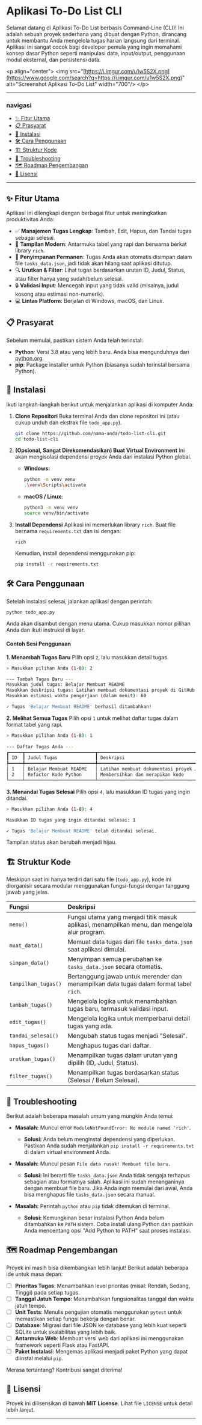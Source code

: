 # Aplikasi To-Do List CLI

Selamat datang di Aplikasi To-Do List berbasis Command-Line (CLI)\! Ini adalah sebuah proyek sederhana yang dibuat dengan Python, dirancang untuk membantu Anda mengelola tugas harian langsung dari terminal. Aplikasi ini sangat cocok bagi developer pemula yang ingin memahami konsep dasar Python seperti manipulasi data, input/output, penggunaan modul eksternal, dan persistensi data.

\<p align="center"\>
\<img src="[https://i.imgur.com/u1w5S2X.png](https://www.google.com/search?q=https://i.imgur.com/u1w5S2X.png)" alt="Screenshot Aplikasi To-Do List" width="700"/\>
\</p\>

-----

### navigasi

  * [✨ Fitur Utama](https://www.google.com/search?q=%23-fitur-utama)
  * [📋 Prasyarat](https://www.google.com/search?q=%23-prasyarat)
  * [🚀 Instalasi](https://www.google.com/search?q=%23-instalasi)
  * [🛠️ Cara Penggunaan](https://www.google.com/search?q=%23%EF%B8%8F-cara-penggunaan)
  * [🏗️ Struktur Kode](https://www.google.com/search?q=%23%EF%B8%8F-struktur-kode)
  * [🤔 Troubleshooting](https://www.google.com/search?q=%23-troubleshooting)
  * [🗺️ Roadmap Pengembangan](https://www.google.com/search?q=%23%EF%B8%8F-roadmap-pengembangan)
  * [📜 Lisensi](https://www.google.com/search?q=%23-lisensi)

-----

## ✨ Fitur Utama

Aplikasi ini dilengkapi dengan berbagai fitur untuk meningkatkan produktivitas Anda:

  * ✅ **Manajemen Tugas Lengkap**: Tambah, Edit, Hapus, dan Tandai tugas sebagai selesai.
  * 💅 **Tampilan Modern**: Antarmuka tabel yang rapi dan berwarna berkat library `rich`.
  * 💾 **Penyimpanan Permanen**: Tugas Anda akan otomatis disimpan dalam file `tasks_data.json`, jadi tidak akan hilang saat aplikasi ditutup.
  * 🔍 **Urutkan & Filter**: Lihat tugas berdasarkan urutan ID, Judul, Status, atau filter hanya yang sudah/belum selesai.
  * 🔒 **Validasi Input**: Mencegah input yang tidak valid (misalnya, judul kosong atau estimasi non-numerik).
  * 💻 **Lintas Platform**: Berjalan di Windows, macOS, dan Linux.

## 📋 Prasyarat

Sebelum memulai, pastikan sistem Anda telah terinstal:

  * **Python**: Versi 3.8 atau yang lebih baru. Anda bisa mengunduhnya dari [python.org](https://www.python.org/downloads/).
  * **pip**: Package installer untuk Python (biasanya sudah terinstal bersama Python).

## 🚀 Instalasi

Ikuti langkah-langkah berikut untuk menjalankan aplikasi di komputer Anda:

1.  **Clone Repositori**
    Buka terminal Anda dan clone repositori ini (atau cukup unduh dan ekstrak file `todo_app.py`).

    ```bash
    git clone https://github.com/nama-anda/todo-list-cli.git
    cd todo-list-cli
    ```

2.  **(Opsional, Sangat Direkomendasikan) Buat Virtual Environment**
    Ini akan mengisolasi dependensi proyek Anda dari instalasi Python global.

      * **Windows:**
        ```bash
        python -m venv venv
        .\venv\Scripts\activate
        ```
      * **macOS / Linux:**
        ```bash
        python3 -m venv venv
        source venv/bin/activate
        ```

3.  **Install Dependensi**
    Aplikasi ini memerlukan library `rich`. Buat file bernama `requirements.txt` dan isi dengan:

    ```
    rich
    ```

    Kemudian, install dependensi menggunakan pip:

    ```bash
    pip install -r requirements.txt
    ```

## 🛠️ Cara Penggunaan

Setelah instalasi selesai, jalankan aplikasi dengan perintah:

```bash
python todo_app.py
```

Anda akan disambut dengan menu utama. Cukup masukkan nomor pilihan Anda dan ikuti instruksi di layar.

#### Contoh Sesi Penggunaan

**1. Menambah Tugas Baru**
Pilih opsi `2`, lalu masukkan detail tugas.

```bash
> Masukkan pilihan Anda (1-8): 2

--- Tambah Tugas Baru ---
Masukkan judul tugas: Belajar Membuat README
Masukkan deskripsi tugas: Latihan membuat dokumentasi proyek di GitHub
Masukkan estimasi waktu pengerjaan (dalam menit): 60

✓ Tugas 'Belajar Membuat README' berhasil ditambahkan!
```

**2. Melihat Semua Tugas**
Pilih opsi `1` untuk melihat daftar tugas dalam format tabel yang rapi.

```bash
> Masukkan pilihan Anda (1-8): 1
 
--- Daftar Tugas Anda ---
┏━━━━━┳━━━━━━━━━━━━━━━━━━━━━━━━━━┳━━━━━━━━━━━━━━━━━━━━━━━━━━━━━━━━━━━━━━┳━━━━━━━━━━━━━━━━━┳━━━━━━━━━━━━━━━━━━┓
┃ ID  ┃ Judul Tugas              ┃ Deskripsi                            ┃ Status          ┃ Estimasi (menit) ┃
┡━━━━━╇━━━━━━━━━━━━━━━━━━━━━━━━━━╇━━━━━━━━━━━━━━━━━━━━━━━━━━━━━━━━━━━━━━╇━━━━━━━━━━━━━━━━━╇━━━━━━━━━━━━━━━━━━┩
│ 1   │ Belajar Membuat README   │ Latihan membuat dokumentasi proyek … │ Belum Selesai   │               60 │
│ 2   │ Refactor Kode Python     │ Membersihkan dan merapikan kode      │ Belum Selesai   │              120 │
└─────┴──────────────────────────┴──────────────────────────────────────┴─────────────────┴──────────────────┘
```

**3. Menandai Tugas Selesai**
Pilih opsi `4`, lalu masukkan ID tugas yang ingin ditandai.

```bash
> Masukkan pilihan Anda (1-8): 4

Masukkan ID tugas yang ingin ditandai selesai: 1

✓ Tugas 'Belajar Membuat README' telah ditandai selesai.
```

Tampilan status akan berubah menjadi hijau.

## 🏗️ Struktur Kode

Meskipun saat ini hanya terdiri dari satu file (`todo_app.py`), kode ini diorganisir secara modular menggunakan fungsi-fungsi dengan tanggung jawab yang jelas.

| Fungsi | Deskripsi |
| :--- | :--- |
| `menu()` | Fungsi utama yang menjadi titik masuk aplikasi, menampilkan menu, dan mengelola alur program. |
| `muat_data()` | Memuat data tugas dari file `tasks_data.json` saat aplikasi dimulai. |
| `simpan_data()`| Menyimpan semua perubahan ke `tasks_data.json` secara otomatis. |
| `tampilkan_tugas()`| Bertanggung jawab untuk merender dan menampilkan data tugas dalam format tabel `rich`.|
| `tambah_tugas()`| Mengelola logika untuk menambahkan tugas baru, termasuk validasi input. |
| `edit_tugas()` | Mengelola logika untuk memperbarui detail tugas yang ada. |
| `tandai_selesai()`| Mengubah status tugas menjadi "Selesai". |
| `hapus_tugas()`| Menghapus tugas dari daftar. |
| `urutkan_tugas()`| Menampilkan tugas dalam urutan yang dipilih (ID, Judul, Status). |
| `filter_tugas()`| Menampilkan tugas berdasarkan status (Selesai / Belum Selesai). |

## 🤔 Troubleshooting

Berikut adalah beberapa masalah umum yang mungkin Anda temui:

  * **Masalah:** Muncul error `ModuleNotFoundError: No module named 'rich'`.

      * **Solusi:** Anda belum menginstal dependensi yang diperlukan. Pastikan Anda sudah menjalankan `pip install -r requirements.txt` di dalam virtual environment Anda.

  * **Masalah:** Muncul pesan `File data rusak! Membuat file baru.`

      * **Solusi:** Ini berarti file `tasks_data.json` Anda tidak sengaja terhapus sebagian atau formatnya salah. Aplikasi ini sudah menanganinya dengan membuat file baru. Jika Anda ingin memulai dari awal, Anda bisa menghapus file `tasks_data.json` secara manual.

  * **Masalah:** Perintah `python` atau `pip` tidak ditemukan di terminal.

      * **Solusi:** Kemungkinan besar instalasi Python Anda belum ditambahkan ke `PATH` sistem. Coba install ulang Python dan pastikan Anda mencentang opsi "Add Python to PATH" saat proses instalasi.

## 🗺️ Roadmap Pengembangan

Proyek ini masih bisa dikembangkan lebih lanjut\! Berikut adalah beberapa ide untuk masa depan:

  - [ ] **Prioritas Tugas**: Menambahkan level prioritas (misal: Rendah, Sedang, Tinggi) pada setiap tugas.
  - [ ] **Tanggal Jatuh Tempo**: Menambahkan fungsionalitas tanggal dan waktu jatuh tempo.
  - [ ] **Unit Tests**: Menulis pengujian otomatis menggunakan `pytest` untuk memastikan setiap fungsi bekerja dengan benar.
  - [ ] **Database**: Migrasi dari file JSON ke database yang lebih kuat seperti SQLite untuk skalabilitas yang lebih baik.
  - [ ] **Antarmuka Web**: Membuat versi web dari aplikasi ini menggunakan framework seperti Flask atau FastAPI.
  - [ ] **Paket Instalasi**: Mengemas aplikasi menjadi paket Python yang dapat diinstal melalui `pip`.

Merasa tertantang? Kontribusi sangat diterima\!

## 📜 Lisensi

Proyek ini dilisensikan di bawah **MIT License**. Lihat file `LICENSE` untuk detail lebih lanjut.

-----

